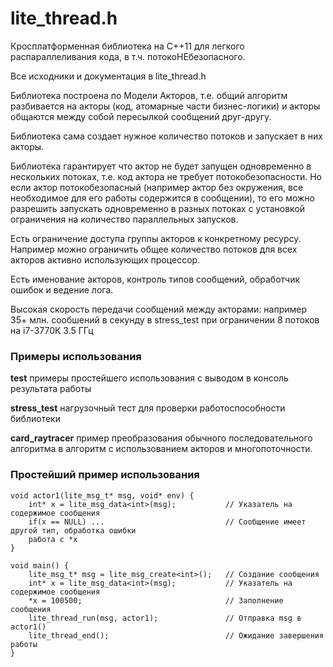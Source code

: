 ﻿# lite_thread.h

Кросплатформенная библиотека на С++11 для легкого распараллеливания кода, в т.ч. потокоНЕбезопасного.

Все исходники и документация в lite_thread.h 

Библиотека построена по Модели Акторов, т.е. общий алгоритм разбивается на акторы (код, атомарные 
части бизнес-логики) и акторы общаются между собой пересылкой сообщений друг-другу. 

Библиотека сама создает нужное количество потоков и запускает в них акторы. 

Библиотека гарантирует что актор не будет запущен одновременно в нескольких потоках, т.е. код актора 
не требует потокобезопасности. Но если актор потокобезопасный (например актор без окружения, все 
необходимое для его работы содержится в сообщении), то его можно разрешить запускать одновременно в
разных потоках с установкой ограничения на количество параллельных запусков.

Есть ограничение доступа группы акторов к конкретному ресурсу. Например можно ограничить общее количество 
потоков для всех акторов активно использующих процессор.

Есть именование акторов, контроль типов сообщений, обработчик ошибок и ведение лога.

Высокая скорость передачи сообщений между акторами: например 35+ млн. сообшений в секунду в stress_test 
при ограничении 8 потоков на i7-3770К 3.5 ГГц

### Примеры использования

**test** примеры простейшего использования с выводом в консоль результата работы

**stress_test** нагрузочный тест для проверки работоспособности библиотеки

**card_raytracer** пример преобразования обычного последовательного алгоритма в алгоритм с использованием 
акторов и многопоточности.


### Простейший пример использования

	void actor1(lite_msg_t* msg, void* env) {
		int* x = lite_msg_data<int>(msg);			// Указатель на содержимое сообщения
		if(x == NULL) ...							// Сообщение имеет другой тип, обработка ошибки 
		работа с *x
	}

	void main() {
		lite_msg_t* msg = lite_msg_create<int>();	// Создание сообщения 
		int* x = lite_msg_data<int>(msg);			// Указатель на содержимое сообщения
		*x = 100500;								// Заполнение сообщения
		lite_thread_run(msg, actor1);				// Отправка msg в actor1()
		lite_thread_end();							// Ожидание завершения работы
	}


